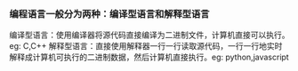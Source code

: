 ### 编程语言一般分为两种：编译型语言和解释型语言

编译型语言：使用编译器将源代码直接编译为二进制文件，计算机直接可以执行。eg: C,C++
解释型语言：直接使用解释器一行一行读取源代码，一行一行地实时解释成计算机可执行的二进制数据，然后计算机直接执行。eg: python,javascript
